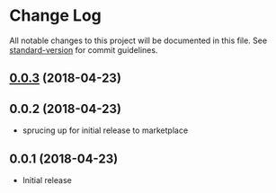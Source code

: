 # Change Log

All notable changes to this project will be documented in this file. See [standard-version](https://github.com/conventional-changelog/standard-version) for commit guidelines.

<a name="0.0.3"></a>
## [0.0.3](https://github.com/run-at-scale/terraform-doc-snippets/compare/v0.0.2...v0.0.3) (2018-04-23)



<a name="0.0.2"></a>

## 0.0.2 (2018-04-23)

* sprucing up for initial release to marketplace

<a name="0.0.1"></a>

## 0.0.1 (2018-04-23)

* Initial release
